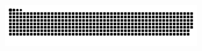 <!--
### Hi there 👋


**ChangshuoGuo/ChangshuoGuo** is a ✨ _special_ ✨ repository because its `README.md` (this file) appears on your GitHub profile.

Here are some ideas to get you started:

- 🔭 I’m currently working on ...
- 🌱 I’m currently learning ...
- 👯 I’m looking to collaborate on ...
- 🤔 I’m looking for help with ...
- 💬 Ask me about ...
- 📫 How to reach me: ...
- 😄 Pronouns: ...
- ⚡ Fun fact: ...
-->

<picture>
  <source media="(prefers-color-scheme: dark)" srcset="https://raw.githubusercontent.com/ChangshuoGuo/ChangshuoGuo/output/github-contribution-grid-snake-dark.svg">
  <source media="(prefers-color-scheme: light)" srcset="https://raw.githubusercontent.com/ChangshuoGuo/ChangshuoGuo/output/github-contribution-grid-snake.svg">
  <img alt="github contribution grid snake animation" src="https://raw.githubusercontent.com/ChangshuoGuo/ChangshuoGuo/output/github-contribution-grid-snake.svg">
</picture>
